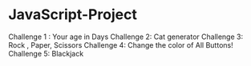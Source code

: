 # JavaScript-Project

Challenge 1 : Your age in Days
Challenge 2: Cat generator
Challenge 3: Rock , Paper, Scissors
Challenge 4: Change the color of All Buttons!
Challenge 5: Blackjack
